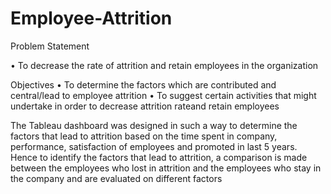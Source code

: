 # Employee-Attrition

Problem Statement

•	To decrease the rate of attrition and retain employees in the organization

Objectives
•	To determine the factors which are contributed and central/lead to employee attrition
•	To suggest certain activities that might undertake in order to decrease attrition rateand retain employees

The Tableau dashboard was designed in such a way to determine the factors that lead to attrition based on the time spent in company, performance, satisfaction of employees and promoted in last 5 years. 
Hence to identify the factors that lead to attrition, a comparison is made between the employees who lost in attrition and the employees who stay in the company and are evaluated on different factors
